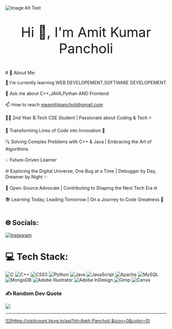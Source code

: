 ![Image Alt Text](https://user-images.githubusercontent.com/74038190/225813708-98b745f2-7d22-48cf-9150-083f1b00d6c9.gif)
<p align = "center" style="font-size: 42px;">Hi 👋, I'm Amit Kumar Pancholi</p>
# 💫 About Me:

 🚀 I’m currently learning WEB DEVELOPEMENT,SOFTWARE DEVELOPEMENT<br><br>    💬 Ask me about C++,JAVA,Pythan AND Frontend<br><br>    📫 How to reach meamitjipancholi@gmail.com<br><br>    👨‍💻 2nd Year B.Tech CSE Student | Passionate about Coding & Tech ⚡️<br><br>    🚀 Transforming Lines of Code into Innovation 🌟<br><br>    🔍 Solving Complex Problems with C++ & Java | Embracing the Art of Algorithms<br><br>    💡 Future-Driven Learner<br><br>    🌐 Exploring the Digital Universe, One Bug at a Time | Debugger by Day, Dreamer by Night ✨<br><br>    🌈 Open-Source Advocate | Contributing to Shaping the Next Tech Era 🌐<br><br>    📚 Learning Today, Leading Tomorrow | On a Journey to Code Greatness 🚀<br><br>


## 🌐 Socials:
[![Instagram](https://img.shields.io/badge/Instagram-%23E4405F.svg?logo=Instagram&logoColor=white)](https://instagram.com/just.sharma2386) 

# 💻 Tech Stack:
![C](https://img.shields.io/badge/c-%2300599C.svg?style=for-the-badge&logo=c&logoColor=white) ![C++](https://img.shields.io/badge/c++-%2300599C.svg?style=for-the-badge&logo=c%2B%2B&logoColor=white) ![CSS3](https://img.shields.io/badge/css3-%231572B6.svg?style=for-the-badge&logo=css3&logoColor=white) ![Python](https://img.shields.io/badge/python-3670A0?style=for-the-badge&logo=python&logoColor=ffdd54) ![Java](https://img.shields.io/badge/java-%23ED8B00.svg?style=for-the-badge&logo=openjdk&logoColor=white) ![JavaScript](https://img.shields.io/badge/javascript-%23323330.svg?style=for-the-badge&logo=javascript&logoColor=%23F7DF1E) ![Apache](https://img.shields.io/badge/apache-%23D42029.svg?style=for-the-badge&logo=apache&logoColor=white) ![MySQL](https://img.shields.io/badge/mysql-4479A1.svg?style=for-the-badge&logo=mysql&logoColor=white) ![MongoDB](https://img.shields.io/badge/MongoDB-%234ea94b.svg?style=for-the-badge&logo=mongodb&logoColor=white) ![Adobe Illustrator](https://img.shields.io/badge/adobe%20illustrator-%23FF9A00.svg?style=for-the-badge&logo=adobe%20illustrator&logoColor=white) ![Adobe InDesign](https://img.shields.io/badge/Adobe%20InDesign-49021F?style=for-the-badge&logo=adobeindesign&logoColor=FF3366) ![Gimp](https://img.shields.io/badge/Gimp-657D8B?style=for-the-badge&logo=gimp&logoColor=FFFFFF) ![Canva](https://img.shields.io/badge/Canva-%2300C4CC.svg?style=for-the-badge&logo=Canva&logoColor=white)

### ✍️ Random Dev Quote
![](https://quotes-github-readme.vercel.app/api?type=horizontal&theme=tokyonight)

---
[![](https://visitcount.itsvg.in/api?id=Amit-Pancholi &icon=0&color=0)](https://visitcount.itsvg.in)

<!-- Proudly created with GPRM ( https://gprm.itsvg.in ) -->
